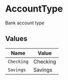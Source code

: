 # AccountType

Bank account type


## Values

| Name       | Value      |
| ---------- | ---------- |
| `Checking` | Checking   |
| `Savings`  | Savings    |